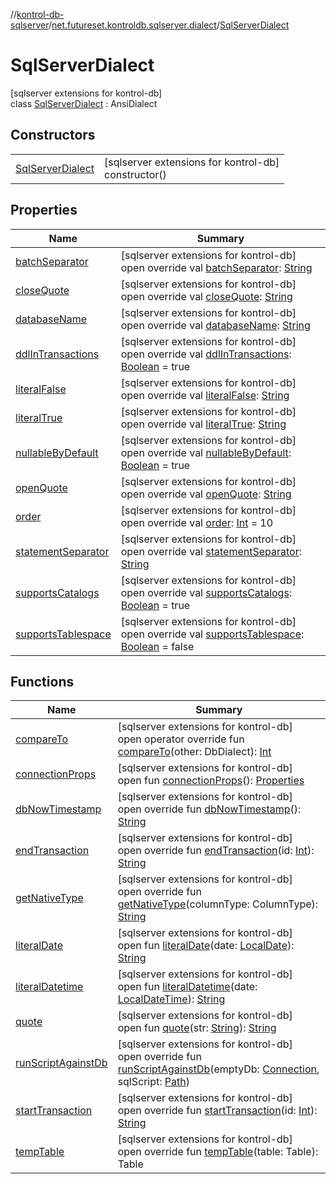 //[kontrol-db-sqlserver](../../../index.md)/[net.futureset.kontroldb.sqlserver.dialect](../index.md)/[SqlServerDialect](index.md)

# SqlServerDialect

[sqlserver extensions for kontrol-db]\
class [SqlServerDialect](index.md) : AnsiDialect

## Constructors

| | |
|---|---|
| [SqlServerDialect](-sql-server-dialect.md) | [sqlserver extensions for kontrol-db]<br>constructor() |

## Properties

| Name | Summary |
|---|---|
| [batchSeparator](batch-separator.md) | [sqlserver extensions for kontrol-db]<br>open override val [batchSeparator](batch-separator.md): [String](https://kotlinlang.org/api/latest/jvm/stdlib/kotlin/-string/index.html) |
| [closeQuote](close-quote.md) | [sqlserver extensions for kontrol-db]<br>open override val [closeQuote](close-quote.md): [String](https://kotlinlang.org/api/latest/jvm/stdlib/kotlin/-string/index.html) |
| [databaseName](database-name.md) | [sqlserver extensions for kontrol-db]<br>open override val [databaseName](database-name.md): [String](https://kotlinlang.org/api/latest/jvm/stdlib/kotlin/-string/index.html) |
| [ddlInTransactions](ddl-in-transactions.md) | [sqlserver extensions for kontrol-db]<br>open override val [ddlInTransactions](ddl-in-transactions.md): [Boolean](https://kotlinlang.org/api/latest/jvm/stdlib/kotlin/-boolean/index.html) = true |
| [literalFalse](literal-false.md) | [sqlserver extensions for kontrol-db]<br>open override val [literalFalse](literal-false.md): [String](https://kotlinlang.org/api/latest/jvm/stdlib/kotlin/-string/index.html) |
| [literalTrue](literal-true.md) | [sqlserver extensions for kontrol-db]<br>open override val [literalTrue](literal-true.md): [String](https://kotlinlang.org/api/latest/jvm/stdlib/kotlin/-string/index.html) |
| [nullableByDefault](nullable-by-default.md) | [sqlserver extensions for kontrol-db]<br>open override val [nullableByDefault](nullable-by-default.md): [Boolean](https://kotlinlang.org/api/latest/jvm/stdlib/kotlin/-boolean/index.html) = true |
| [openQuote](open-quote.md) | [sqlserver extensions for kontrol-db]<br>open override val [openQuote](open-quote.md): [String](https://kotlinlang.org/api/latest/jvm/stdlib/kotlin/-string/index.html) |
| [order](order.md) | [sqlserver extensions for kontrol-db]<br>open override val [order](order.md): [Int](https://kotlinlang.org/api/latest/jvm/stdlib/kotlin/-int/index.html) = 10 |
| [statementSeparator](statement-separator.md) | [sqlserver extensions for kontrol-db]<br>open override val [statementSeparator](statement-separator.md): [String](https://kotlinlang.org/api/latest/jvm/stdlib/kotlin/-string/index.html) |
| [supportsCatalogs](supports-catalogs.md) | [sqlserver extensions for kontrol-db]<br>open override val [supportsCatalogs](supports-catalogs.md): [Boolean](https://kotlinlang.org/api/latest/jvm/stdlib/kotlin/-boolean/index.html) = true |
| [supportsTablespace](supports-tablespace.md) | [sqlserver extensions for kontrol-db]<br>open override val [supportsTablespace](supports-tablespace.md): [Boolean](https://kotlinlang.org/api/latest/jvm/stdlib/kotlin/-boolean/index.html) = false |

## Functions

| Name | Summary |
|---|---|
| [compareTo](index.md#84698461%2FFunctions%2F1857240192) | [sqlserver extensions for kontrol-db]<br>open operator override fun [compareTo](index.md#84698461%2FFunctions%2F1857240192)(other: DbDialect): [Int](https://kotlinlang.org/api/latest/jvm/stdlib/kotlin/-int/index.html) |
| [connectionProps](index.md#-466960205%2FFunctions%2F1857240192) | [sqlserver extensions for kontrol-db]<br>open fun [connectionProps](index.md#-466960205%2FFunctions%2F1857240192)(): [Properties](https://docs.oracle.com/javase/8/docs/api/java/util/Properties.html) |
| [dbNowTimestamp](db-now-timestamp.md) | [sqlserver extensions for kontrol-db]<br>open override fun [dbNowTimestamp](db-now-timestamp.md)(): [String](https://kotlinlang.org/api/latest/jvm/stdlib/kotlin/-string/index.html) |
| [endTransaction](end-transaction.md) | [sqlserver extensions for kontrol-db]<br>open override fun [endTransaction](end-transaction.md)(id: [Int](https://kotlinlang.org/api/latest/jvm/stdlib/kotlin/-int/index.html)): [String](https://kotlinlang.org/api/latest/jvm/stdlib/kotlin/-string/index.html) |
| [getNativeType](index.md#-1276212093%2FFunctions%2F1857240192) | [sqlserver extensions for kontrol-db]<br>open override fun [getNativeType](index.md#-1276212093%2FFunctions%2F1857240192)(columnType: ColumnType): [String](https://kotlinlang.org/api/latest/jvm/stdlib/kotlin/-string/index.html) |
| [literalDate](index.md#-326339082%2FFunctions%2F1857240192) | [sqlserver extensions for kontrol-db]<br>open fun [literalDate](index.md#-326339082%2FFunctions%2F1857240192)(date: [LocalDate](https://docs.oracle.com/javase/8/docs/api/java/time/LocalDate.html)): [String](https://kotlinlang.org/api/latest/jvm/stdlib/kotlin/-string/index.html) |
| [literalDatetime](index.md#-598586314%2FFunctions%2F1857240192) | [sqlserver extensions for kontrol-db]<br>open fun [literalDatetime](index.md#-598586314%2FFunctions%2F1857240192)(date: [LocalDateTime](https://docs.oracle.com/javase/8/docs/api/java/time/LocalDateTime.html)): [String](https://kotlinlang.org/api/latest/jvm/stdlib/kotlin/-string/index.html) |
| [quote](index.md#2100218619%2FFunctions%2F1857240192) | [sqlserver extensions for kontrol-db]<br>open fun [quote](index.md#2100218619%2FFunctions%2F1857240192)(str: [String](https://kotlinlang.org/api/latest/jvm/stdlib/kotlin/-string/index.html)): [String](https://kotlinlang.org/api/latest/jvm/stdlib/kotlin/-string/index.html) |
| [runScriptAgainstDb](run-script-against-db.md) | [sqlserver extensions for kontrol-db]<br>open override fun [runScriptAgainstDb](run-script-against-db.md)(emptyDb: [Connection](https://docs.oracle.com/javase/8/docs/api/java/sql/Connection.html), sqlScript: [Path](https://docs.oracle.com/javase/8/docs/api/java/nio/file/Path.html)) |
| [startTransaction](start-transaction.md) | [sqlserver extensions for kontrol-db]<br>open override fun [startTransaction](start-transaction.md)(id: [Int](https://kotlinlang.org/api/latest/jvm/stdlib/kotlin/-int/index.html)): [String](https://kotlinlang.org/api/latest/jvm/stdlib/kotlin/-string/index.html) |
| [tempTable](temp-table.md) | [sqlserver extensions for kontrol-db]<br>open override fun [tempTable](temp-table.md)(table: Table): Table |
